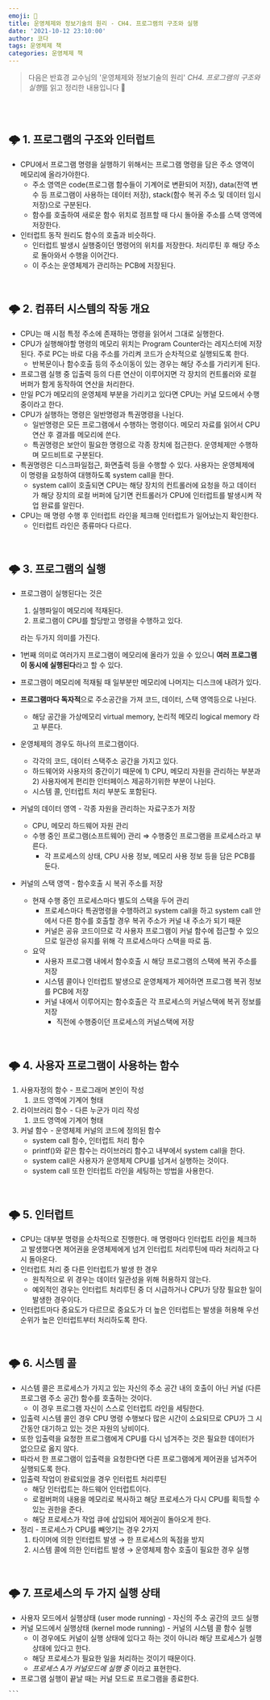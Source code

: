 ```yaml
---
emoji: 🧁
title: 운영체제와 정보기술의 원리 - CH4. 프로그램의 구조와 실행
date: '2021-10-12 23:10:00'
author: 코다
tags: 운영체제 책
categories: 운영체제 책
---
```


> 다음은 반효경 교수님의 '운영체제와 정보기술의 원리' *CH4. 프로그램의 구조와 실행*를 읽고 정리한 내용입니다 🙌

<br>
<br>


## 🌩 1. 프로그램의 구조와 인터럽트

- CPU에서 프로그램 명령을 실행하기 위해서는 프로그램 명령을 담은 주소 영역이 메모리에 올라가야한다.
    - 주소 영역은 code(프로그램 함수들이 기계어로 변환되어 저장), data(전역 변수 등 프로그램이 사용하는 데이터 저장), stack(함수 복귀 주소 및 데이터 임시 저장)으로 구분된다.
    - 함수를 호출하여 새로운 함수 위치로 점프할 때 다시 돌아올 주소를 스택 영역에 저장한다.
- 인터럽트 동작 원리도 함수의 호출과 비슷하다.
    - 인터럽트 발생시 실행중이던 명령어의 위치를 저장한다. 처리루틴 후 해당 주소로 돌아와서 수행을 이어간다.
    - 이 주소는 운영체제가 관리하는 PCB에 저장된다.
    
<br>

## 🌩 2. 컴퓨터 시스템의 작동 개요

- CPU는 매 시점 특정 주소에 존재하는 명령을 읽어서 그대로 실행한다.
- CPU가 실행해야할 명령의 메모리 위치는 Program Counter라는 레지스터에 저장된다. 주로 PC는 바로 다음 주소를 가리켜 코드가 순차적으로 실행되도록 한다.
    - 반복문이나 함수호출 등의 주소이동이 있는 경우는 해당 주소를 가리키게 된다.
- 프로그램 실행 중 입출력 등의 다른 연산이 이루어지면 각 장치의 컨트롤러와 로컬버퍼가 함게 동작하여 연산을 처리한다.
- 만일 PC가 메모리의 운영체제 부분을 가리키고 있다면 CPU는 커널 모드에서 수행중이라고 한다.
- CPU가 실행하는 명령은 일반명령과 특권명령을 나뉜다.
    - 일반명령은 모든 프로그램에서 수행하는 명령이다. 메모리 자료를 읽어서 CPU 연산 후 결과를 메모리에 쓴다.
    - 특권명령은 보안이 필요한 명령으로 각종 장치에 접근한다. 운영체제만 수행하며 모드비트로 구분된다.
- 특권명령은 디스크파일접근, 화면출력 등을 수행할 수 있다. 사용자는 운영체제에 이 명령을 요청하여 대행하도록 system call을 한다.
    - system call이 호출되면 CPU는 해당 장치의 컨트롤러에 요청을 하고 데이터가 해당 장치의 로컬 버퍼에 담기면 컨트롤러가 CPU에 인터럽트를 발생시켜 작업 완료를 알린다.
- CPU는 매 명령 수행 후 인터럽트 라인을 체크해 인터럽트가 일어났는지 확인한다.
    - 인터럽트 라인은 종류마다 다르다.

<br>

## 🌩 3. 프로그램의 실행

- 프로그램이 실행된다는 것은
    1. 실행파일이 메모리에 적재된다. 
    2. 프로그램이 CPU를 할당받고 명령을 수행하고 있다. 
    
    라는 두가지 의미를 가진다. 
    

- 1번째 의미로 여러가지 프로그램이 메모리에 올라가 있을 수 있으니 **여러 프로그램이 동시에 실행된다**라고 할 수 있다.
- 프로그램이 메모리에 적재될 때 일부분만 메모리에 나머지는 디스크에 내려가 있다.
- **프로그램마다 독자적**으로 주소공간을 가져 코드, 데이터, 스택 영역등으로 나뉜다.
    - 해당 공간을 가상메모리 virtual memory, 논리적 메모리 logical memory 라고 부른다.
- 운영체제의 경우도 하나의 프로그램이다.
    - 각각의 코드, 데이터 스택주소 공간을 가지고 있다.
    - 하드웨어와 사용자의 중간이기 때문에 1) CPU, 메모리 자원을 관리하는 부분과 2) 사용자에게 편리한 인터페이스 제공하기위한 부분이 나뉜다.
    - 시스템 콜, 인터럽트 처리 부분도 포함된다.
- 커널의 데이터 영역 - 각종 자원을 관리하는 자료구조가 저장
    - CPU, 메모리 하드웨어 자원 관리
    - 수행 중인 프로그램(소프트웨어) 관리 ⇒ 수행중인 프로그램을 프로세스라고 부른다.
        - 각 프로세스의 상태, CPU 사용 정보, 메모리 사용 정보 등을 담은 PCB를 둔다.
- 커널의 스택 영역 - 함수호출 시 복귀 주소를 저장
    - 현재 수행 중인 프로세스마다 별도의 스택을 두어 관리
        - 프로세스마다 특권명령을 수행하려고 system call을 하고 system call 안에서 다른 함수를 호출할 경우 복귀 주소가 커널 내 주소가 되기 때문
        - 커널은 공유 코드이므로 각 사용자 프로그램이 커널 함수에 접근할 수 있으므로 일관성 유지를 위해 각 프로세스마다 스택을 따로 둠.
    - 요약
        - 사용자 프로그램 내에서 함수호출 시 해당 프로그램의 스택에 복귀 주소를 저장
        - 시스템 콜이나 인터럽트 발생으로 운영체제가 제어하면 프로그램 복귀 정보를 PCB에 저장
        - 커널 내에서 이루어지는 함수호출은 각 프로세스의 커널스택에 복귀 정보를 저장
            - 직전에 수행중이던 프로세스의 커널스택에 저장
    
<br>

## 🌩 4. 사용자 프로그램이 사용하는 함수

1. 사용자정의 함수 - 프로그래머 본인이 작성
    1. 코드 영역에 기계어 형태 
2. 라이브러리 함수 - 다른 누군가 미리 작성
    1. 코드 영역에 기계어 형태 
3. 커널 함수 - 운영체제 커널의 코드에 정의된 함수 
    - system call 함수, 인터럽트 처리 함수
    - printf()와 같은 함수는 라이브러리 함수고 내부에서 system call을 한다.
    - system call은 사용자가 운영체제 CPU를 넘겨서 실행하는 것이다.
    - system call 또한 인터럽트 라인을 세팅하는 방법을 사용한다.
    
<br>

## 🌩 5. 인터럽트

- CPU는 대부분 명령을 순차적으로 진행한다. 매 명령마다 인터럽트 라인을 체크하고 발생했다면 제어권을 운영체제에게 넘겨 인터럽트 처리루틴에 따라 처리하고 다시 돌아온다.
- 인터럽트 처리 중 다른 인터럽트가 발생 한 경우
    - 원칙적으로 위 경우는 데이터 일관성을 위해 허용하지 않는다.
    - 예외적인 경우는 인터럽트 처리루틴 중 더 시급하거나 CPU가 당장 필요한 일이 발생한 경우이다.
- 인터럽트마다 중요도가 다르므로 중요도가 더 높은 인터럽트는 발생을 허용해 우선순위가 높은 인터럽트부터 처리하도록 한다.

<br>

## 🌩 6. 시스템 콜

- 시스템 콜은 프로세스가 가지고 있는 자신의 주소 공간 내의 호출이 아닌 커널 (다른 프로그램 주소 공간) 함수를 호출하는 것이다.
    - 이 경우 프로그램 자신이 스스로 인터럽트 라인을 세팅한다.
- 입출력 시스템 콜인 경우 CPU 명령 수행보다 많은 시간이 소요되므로 CPU가 그 시간동안 대기하고 있는 것은 자원의 낭비이다.
- 또한 입출력을 요청한 프로그램에게 CPU를 다시 넘겨주는 것은 필요한 데이터가 없으므로 옳지 않다.
- 따라서 한 프로그램이 입출력을 요청한다면 다른 프로그램에게 제어권을 넘겨주어 실행되도록 한다.
- 입출력 작업이 완료되었을 경우 인터럽트 처리루틴
    - 해당 인터럽트는 하드웨어 인터럽트이다.
    - 로컬버퍼의 내용을 메모리로 복사하고 해당 프로세스가 다시 CPU를 획득할 수 있는 권한을 준다.
    - 해당 프로세스가 작업 큐에 삽입되어 제어권이 돌아오게 한다.
- 정리 - 프로세스가 CPU를 빼앗기는 경우 2가지
    1. 타이머에 의한 인터럽트 발생 → 한 프로세스의 독점을 방지
    2. 시스템 콜에 의한 인터럽트 발생 → 운영체제 함수 호출이 필요한 경우 실행 

<br>

## 🌩 7. 프로세스의 두 가지 실행 상태

- 사용자 모드에서 실행상태 (user mode running) - 자신의 주소 공간의 코드 실행
- 커널 모드에서 실행상태 (kernel mode running) - 커널의 시스템 콜 함수 실행
    - 이 경우에도 커널이 실행 상태에 있다고 하는 것이 아니라 해당 프로세스가 실행상태에 있다고 한다.
    - 해당 프로세스가 필요한 일을 처리하는 것이기 때문이다.
    - *프로세스 A가 커널모드에 실행 중* 이라고 표현한다.
- 프로그램 실행이 끝날 때는 커널 모드로 프로그램을 종료한다.

```toc
``` 